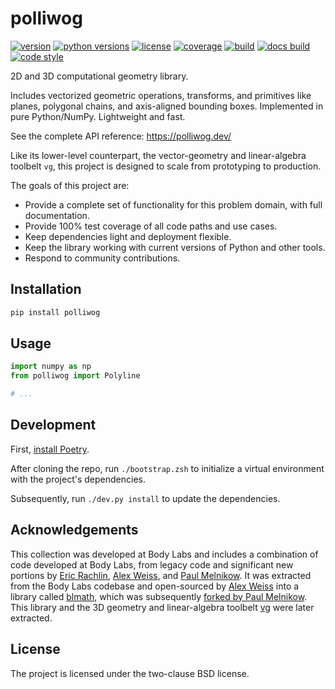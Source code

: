 # polliwog

[![version](https://img.shields.io/pypi/v/polliwog?style=flat-square)][pypi]
[![python versions](https://img.shields.io/pypi/pyversions/polliwog?style=flat-square)][pypi]
[![license](https://img.shields.io/pypi/l/polliwog?style=flat-square)][pypi]
[![coverage](https://img.shields.io/badge/coverage-100%25-brightgreen?style=flat-square)][coverage]
[![build](https://img.shields.io/circleci/project/github/lace/polliwog/main?style=flat-square)][build]
[![docs build](https://img.shields.io/readthedocs/polliwog?style=flat-square)][docs build]
[![code style](https://img.shields.io/badge/code%20style-black-black?style=flat-square)][black]

2D and 3D computational geometry library.

Includes vectorized geometric operations, transforms, and primitives like
planes, polygonal chains, and axis-aligned bounding boxes. Implemented in pure
Python/NumPy. Lightweight and fast.

See the complete API reference: https://polliwog.dev/

Like its lower-level counterpart, the vector-geometry and linear-algebra
toolbelt `vg`, this project is designed to scale from prototyping to production.

The goals of this project are:

- Provide a complete set of functionality for this problem domain, with full
  documentation.
- Provide 100% test coverage of all code paths and use cases.
- Keep dependencies light and deployment flexible.
- Keep the library working with current versions of Python and other tools.
- Respond to community contributions.

[pypi]: https://pypi.org/project/polliwog/
[coverage]: https://github.com/lace/polliwog/blob/main/.coveragerc#L2
[build]: https://circleci.com/gh/lace/polliwog/tree/main
[docs build]: https://polliwog.readthedocs.io/en/latest/
[black]: https://black.readthedocs.io/en/stable/


## Installation

```sh
pip install polliwog
```

## Usage

```py
import numpy as np
from polliwog import Polyline

# ...
```


## Development

First, [install Poetry][].

After cloning the repo, run `./bootstrap.zsh` to initialize a virtual
environment with the project's dependencies.

Subsequently, run `./dev.py install` to update the dependencies.

[install poetry]: https://python-poetry.org/docs/#installation


## Acknowledgements

This collection was developed at Body Labs and includes a combination of code
developed at Body Labs, from legacy code and significant new portions by
[Eric Rachlin][], [Alex Weiss][], and [Paul Melnikow][]. It was extracted
from the Body Labs codebase and open-sourced by [Alex Weiss][] into a library
called [blmath][], which was subsequently [forked by Paul Melnikow][blmath fork].
This library and the 3D geometry and linear-algebra toolbelt [vg][] were later
extracted.

[eric rachlin]: https://github.com/eerac
[alex weiss]: https://github.com/algrs
[paul melnikow]: https://github.com/paulmelnikow
[blmath]: https://github.com/bodylabs/blmath
[blmath fork]: https://github.com/metabolize/blmath
[vg]: https://github.com/lace/vg


## License

The project is licensed under the two-clause BSD license.
